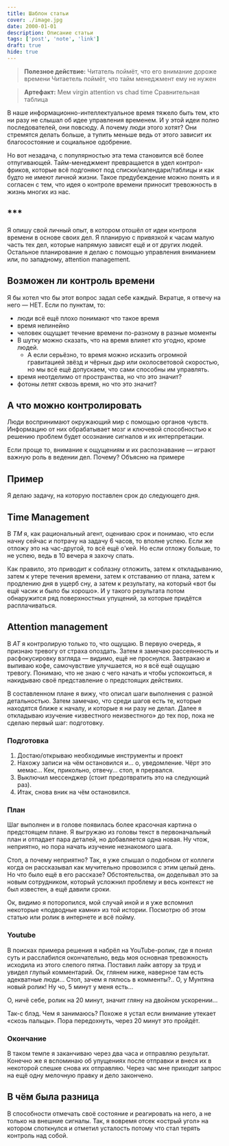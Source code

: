 ```yaml
---
title: Шаблон статьи
cover: ./image.jpg
date: 2000-01-01
description: Описание статьи
tags: ['post', 'note', 'link']
draft: true
hide: true
---
```


> **Полезное действие:**
> Читатель поймёт, что его внимание дороже времени
> Читаетель поймёт, что тайм менеджмент ему не нужен

> **Артефакт:**
> Мем virgin attention vs chad time
> Сравнительная таблица

В наше информационно-интеллектуальное время тяжело быть тем, кто ни разу не слышал об идее управления временем. И у этой идеи полно последователей, они повсюду. А почему люди этого хотят? Они стремятся делать больше, а тупить меньше ведь от этого зависит их благосостояние и социальное одобрение.

Но вот незадача, с популярностью эта тема становится всё более отпугивающей. Тайм-менеджмент превращается в удел контрол-фриков, которые всё подгоняют под списки/календари/таблицы и как будто не имеют личной жизни. Такое предубеждение можно понять и я согласен с тем, что идея о контроле времени приносит тревожность в жизнь многих из нас.

## \*\*\*

Я опишу свой личный опыт, в котором отошёл от идеи контроля времени в основе своих дел. Я планирую с привязкой к часам малую часть тех дел, которые напрямую зависят ещё и от других людей. Остальное планирование я делаю с помощью управления вниманием или, по западному, attention management.

## Возможен ли контроль времени

Я бы хотел что бы этот вопрос задал себе каждый. Вкратце, я отвечу на него — НЕТ. Если по пунктам, то:

- люди всё ещё плохо понимают что такое время
- время нелинейно
- человек ощущает течение времени по-разному в разные моменты
- В шутку можно сказать, что на время влияет кто угодно, кроме людей.
  - А если серьёзно, то время можно исказить огромной гравитацией звёзд и чёрных дыр или околосветовой скоростью, но мы всё ещё допускаем, что сами способны им управлять.
- время неотделимо от пространства, но что это значит?
- фотоны летят сквозь время, но что это значит?

## А что можно контролировать

Люди воспринимают окружающий мир с помощью органов чувств. Информацию от них обрабатывает мозг и ключевой способностью к решению проблем будет осознание сигналов и их интерпретации.

Если проще то, внимание к ощущениям и их распознавание — играют важную роль в ведении дел. Почему? Объясню на примере

## Пример

Я делаю задачу, на которую поставлен срок до следующего дня.

## Time Management

В _TM_ я, как рациональный агент, оцениваю срок и понимаю, что если начну сейчас и потрачу на задачу 6 часов, то вполне успею. Если жe отложу это на час-другой, то всё ещё о'кей. Но если отложу больше, то не успею, ведь в 10 вечера я захочу спать.

Как правило, это приводит к соблазну отложить, затем к откладыванию, затем к утере течения времени, затем к отставанию от плана, затем к продлению дня в ущерб сну, а затем к результату, на который «вот бы ещё часик и было бы хорошо». И у такого результата потом обнаружится ряд поверхностных упущений, за которые придётся расплачиваться.

## Attention management

В _AT_ я контролирую только то, что ощущаю. В первую очередь, я признаю тревогу от страха опоздать. Затем я замечаю рассеянность и расфокусировку взгляда — видимо, ещё не проснулся. Завтракаю и выпиваю кофе, самочувствие улучшается, но я всё ещё ощущаю тревогу. Понимаю, что не знаю с чего начать и чтобы успокоиться, я накидываю своё представление о предстоящих действиях.

В составленном плане я вижу, что описал шаги выполнения с разной детальностью. Затем замечаю, что среди шагов есть те, которые находятся ближе к началу, и которые я ни разу не делал. Далее я откладываю изучение «известного неизвестного» до тех пор, пока не сделаю первый шаг: подготовку.

### Подготовка

1. Достаю/открываю необходимые инструменты и проект
2. Нахожу записи на чём остановился и... о, уведомление. Чёрт это мемас... Кек, прикольно, отвечу... стоп, я прервался.
3. Выключил мессенджер (стоит предотвратить это на следующий раз).
4. Итак, снова вник на чём остановился.

### План

Шаг выполнен и в голове появилась более красочная картина о предстоящем плане. Я выгружаю из головы текст в первоначальный план и отпадает пара деталей, но добавляется одна новая. Ну чтож, неприятно, но пора начать изучение незнакомого шага.

Стоп, а почему неприятно? Так, я уже слышал о подобном от коллеги когда он рассказывал как мучительно провозился с этим целый день. Но что было ещё в его рассказе? Обстоятельства, он доделывал это за новым сотрудником, который усложнил проблему и весь контекст не был известен, а ещё давили сроки.

Ок, видимо я поторопился, мой случай иной и я уже вспомнил некоторые «подводные камни» из той истории. Посмотрю об этом статью или ролик в интернете и всё пойму.

### Youtube

В поисках примера решения я набрёл на YouTube-ролик, где я понял суть и расслабился окончательно, ведь моя основная тревожность исходила из этого слепого пятна. Поставил лайк автору за труд и увидел глупый комментарий. Ок, глянем ниже, наверное там есть адекватные люди... Стоп, зачем я пялюсь в комменты?.. О, у Мунтяна новый ролик! Ну чо, 5 минут у меня есть...

О, ничё себе, ролик на 20 минут, значит гляну на двойном ускорении...

Так-с блэд. Чем я занимаюсь? Похоже я устал если внимание утекает «скозь пальцы». Пора передохнуть, через 20 минут это пройдёт.

### Окончание

В таком темпе я заканчиваю через два часа и отправляю результат. Конечно же я вспоминаю об упущениях после отправки и внеся их в некоторой спешке снова их отправляю. Через час мне приходит запрос на ещё одну мелочную правку и дело закончено.

## В чём была разница

В способности отмечать своё состояние и реагировать на него, а не только на внешние сигналы. Так, я вовремя отсек «острый угол» на котором споткнулся и отметил усталость потому что стал терять контроль над собой.
